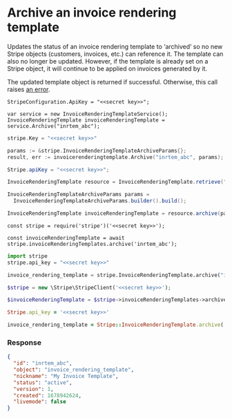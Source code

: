 # Archive an invoice rendering template

Updates the status of an invoice rendering template to ‘archived’ so no new Stripe objects (customers, invoices, etc.) can reference it.        The template can also no longer be updated. However, if the template is already set on a Stripe object,        it will continue to be applied on invoices generated by it.

The updated template object is returned if successful. Otherwise, this call raises [an error](#errors).


```dotnet
StripeConfiguration.ApiKey = "<<secret key>>";

var service = new InvoiceRenderingTemplateService();
InvoiceRenderingTemplate invoiceRenderingTemplate = service.Archive("inrtem_abc");
```

```go
stripe.Key = "<<secret key>>"

params := &stripe.InvoiceRenderingTemplateArchiveParams{};
result, err := invoicerenderingtemplate.Archive("inrtem_abc", params);
```

```java
Stripe.apiKey = "<<secret key>>";

InvoiceRenderingTemplate resource = InvoiceRenderingTemplate.retrieve("inrtem_abc");

InvoiceRenderingTemplateArchiveParams params =
  InvoiceRenderingTemplateArchiveParams.builder().build();

InvoiceRenderingTemplate invoiceRenderingTemplate = resource.archive(params);
```

```node
const stripe = require('stripe')('<<secret key>>');

const invoiceRenderingTemplate = await stripe.invoiceRenderingTemplates.archive('inrtem_abc');
```

```python
import stripe
stripe.api_key = "<<secret key>>"

invoice_rendering_template = stripe.InvoiceRenderingTemplate.archive("inrtem_abc")
```

```php
$stripe = new \Stripe\StripeClient('<<secret key>>');

$invoiceRenderingTemplate = $stripe->invoiceRenderingTemplates->archive('inrtem_abc', []);
```

```ruby
Stripe.api_key = '<<secret key>>'

invoice_rendering_template = Stripe::InvoiceRenderingTemplate.archive('inrtem_abc')
```

### Response

```json
{
  "id": "inrtem_abc",
  "object": "invoice_rendering_template",
  "nickname": "My Invoice Template",
  "status": "active",
  "version": 1,
  "created": 1678942624,
  "livemode": false
}
```